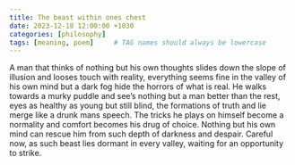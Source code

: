 ```yaml
---
title: The beast within ones chest
date: 2023-12-18 12:00:00 +1030
categories: [philosophy]
tags: [meaning, poem]     # TAG names should always be lowercase
---
```




A man that thinks of nothing but his own thoughts slides down the slope of illusion and looses touch with reality, everything seems fine in the valley of his own mind but a dark fog hide the horrors of what is real. He walks towards a murky puddle and see’s nothing but a man better than the rest, eyes as healthy as young but still blind, the formations of truth and lie merge like a drunk mans speech. The tricks he plays on himself become a normality and comfort becomes his drug of choice. Nothing but his own mind can rescue him from such depth of darkness and despair. Careful now, as such beast lies dormant in every valley, waiting for an opportunity to strike.